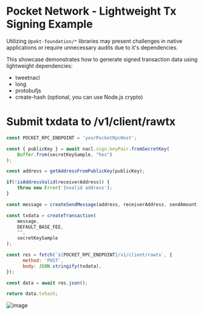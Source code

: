 # Pocket Network - Lightweight Tx Signing Example

Utilizing `@pokt-foundation/*` libraries may present challenges in native applications or require unnecessary audits due to it's dependencies.

This showcase demonstrates how to generate signed transaction data using lightweight dependencies:

- tweetnacl
- long
- protobufjs
- create-hash (optional, you can use Node.js crypto)


# Submit txdata to /v1/client/rawtx

```js
const POCKET_RPC_ENDPOINT = 'yourPocketRpcHost';

const { publicKey } = await nacl.sign.keyPair.fromSecretKey(
    Buffer.from(secretKeySample, "hex")
);

const address = getAddressFromPublicKey(publicKey);

if(!isAddressValid(receiverAddress)) {
    throw new Error('Invalid address');
}

const message = createSendMessage(address, receiverAddress, sendAmount);

const txdata = createTransaction(
    message,
    DEFAULT_BASE_FEE,
    "",
    secretKeySample
);

const res = fetch(`${POCKET_RPC_ENDPOINT}/v1/client/rawtx`, {
      method: 'POST',
      body: JSON.stringify(txdata),
});

const data = await res.json();

return data.txhash;
```

![image](https://github.com/studna/pokt-lightweight-signing-example/assets/939784/d14e7444-4794-4edc-b535-d884f603b888)
